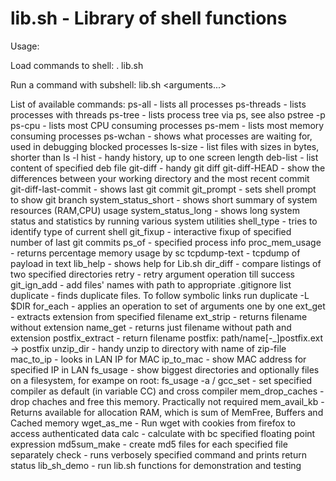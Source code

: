 lib.sh - Library of shell functions
===
Usage:

Load commands to shell:
 . lib.sh

Run a command with subshell:
 lib.sh <command> <arguments...>


List of available commands:
 ps-all - lists all processes
 ps-threads - lists processes with threads
 ps-tree - lists process tree via ps, see also pstree -p
 ps-cpu - lists most CPU consuming processes
 ps-mem - lists most memory consuming processes
 ps-wchan - shows what processes are waiting for, used in debugging blocked processes
 ls-size - list files with sizes in bytes, shorter than ls -l
 hist - handy history, up to one screen length
 deb-list - list content of specified deb file
 git-diff - handy git diff
 git-diff-HEAD - show the differences between your working directory and the most recent commit
 git-diff-last-commit - shows last git commit
 git_prompt - sets shell prompt to show git branch
 system_status_short - shows short summary of system resources (RAM,CPU) usage
 system_status_long - shows long system status and statistics by running various system utilities
 shell_type - tries to identify type of current shell
 git_fixup - interactive fixup of specified number of last git commits
 ps_of - specified process info
 proc_mem_usage - returns percentage memory usage by sc
 tcpdump-text - tcpdump of payload in text
 lib_help - shows help for Lib.sh
 dir_diff - compare listings of two specified directories
 retry - retry argument operation till success
 git_ign_add - add files' names with path to appropriate .gitignore list
 duplicate - finds duplicate files. To follow symbolic links run duplicate -L $DIR
 for_each - applies an operation to set of arguments one by one
 ext_get - extracts extension from specified filename
 ext_strip - returns filename without extension
 name_get - returns just filename without path and extension
 postfix_extract - return filename postfix:  path/name[-_]postfix.ext -> postfix
 unzip_dir - handy unzip to directory with name of zip-file
 mac_to_ip - looks in LAN IP for MAC
 ip_to_mac - show MAC address for specified IP in LAN
 fs_usage - show biggest directories and optionally files on a filesystem, for exampe on root: fs_usage -a /
 gcc_set - set specified compiler as default (in variable CC) and cross compiler
 mem_drop_caches - drop chaches and free this memory. Practically not required
 mem_avail_kb - Returns available for allocation RAM, which is sum of MemFree, Buffers and Cached memory
 wget_as_me - Run wget with cookies from firefox to access authenticated data
 calc - calculate with bc specified floating point expression
 md5sum_make - create md5 files for each specified file separately
 check - runs verbosely specified command and prints return status
 lib_sh_demo - run lib.sh functions for demonstration and testing

